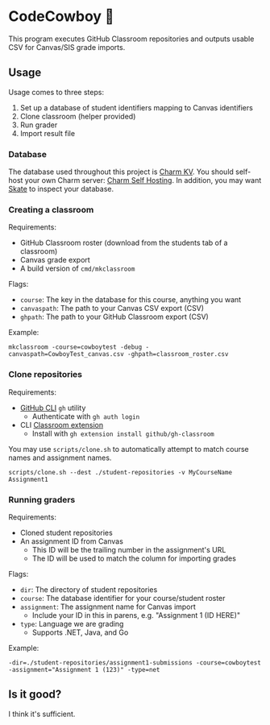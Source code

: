 # CodeCowboy 🤠

This program executes GitHub Classroom repositories and outputs usable CSV for Canvas/SIS grade imports.

## Usage

Usage comes to three steps:

1. Set up a database of student identifiers mapping to Canvas identifiers
2. Clone classroom (helper provided)
3. Run grader
4. Import result file

### Database

The database used throughout this project is [Charm KV](https://github.com/charmbracelet/charm#charm-kv). You should self-host your own Charm server: [Charm Self Hosting](https://github.com/charmbracelet/charm#self-hosting). In addition, you may want [Skate](https://github.com/charmbracelet/skate) to inspect your database.

### Creating a classroom

Requirements:

- GitHub Classroom roster (download from the students tab of a classroom)
- Canvas grade export
- A build version of `cmd/mkclassroom`

Flags:

- `course`: The key in the database for this course, anything you want
- `canvaspath`: The path to your Canvas CSV export (CSV)
- `ghpath`: The path to your GitHub Classroom export (CSV)

Example:

`mkclassroom -course=cowboytest -debug -canvaspath=CowboyTest_canvas.csv -ghpath=classroom_roster.csv`

### Clone repositories

Requirements:

- [GitHub CLI](https://cli.github.com) `gh` utility
  - Authenticate with `gh auth login`
- CLI [Classroom extension](https://docs.github.com/en/education/manage-coursework-with-github-classroom/teach-with-github-classroom/using-github-classroom-with-github-cli)
  - Install with `gh extension install github/gh-classroom`

You may use `scripts/clone.sh` to automatically attempt to match course names and assignment names.

`scripts/clone.sh --dest ./student-repositories -v MyCourseName Assignment1`

### Running graders

Requirements:

- Cloned student repositories
- An assignment ID from Canvas
  - This ID will be the trailing number in the assignment's URL
  - The ID will be used to match the column for importing grades

Flags:

- `dir`: The directory of student repositories
- `course`: The database identifier for your course/student roster
- `assignment`: The assignment name for Canvas import
  - Include your ID in this in parens, e.g. "Assignment 1 (ID HERE)"
- `type`: Language we are grading 
  - Supports .NET, Java, and Go

Example:

`-dir=./student-repositories/assignment1-submissions -course=cowboytest -assignment="Assignment 1 (123)" -type=net`

## Is it good?

I think it's sufficient.